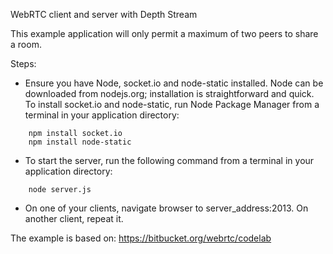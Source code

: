 WebRTC client and server with Depth Stream

This example application will only permit a maximum of two peers to share a room.

Steps:

- Ensure you have Node, socket.io and node-static installed. Node can be downloaded from nodejs.org; installation is straightforward and quick. To install socket.io and node-static, run Node Package Manager from a terminal in your application directory:
````
    npm install socket.io
    npm install node-static
````
- To start the server, run the following command from a terminal in your application directory:
````
    node server.js
````
- On one of your clients, navigate browser to server_address:2013. On another client, repeat it.

The example is based on:
https://bitbucket.org/webrtc/codelab